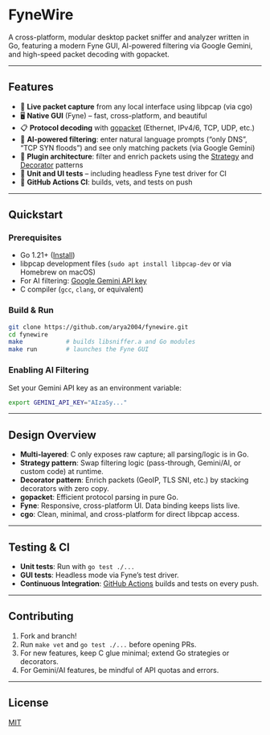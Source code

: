 # FyneWire

A cross-platform, modular desktop packet sniffer and analyzer written in Go, featuring a modern Fyne GUI, AI-powered filtering via Google Gemini, and high-speed packet decoding with gopacket.

---

## Features

* 🚦 **Live packet capture** from any local interface using libpcap (via cgo)
* 🖥️ **Native GUI** (Fyne) – fast, cross-platform, and beautiful
* 📋 **Protocol decoding** with [gopacket](https://github.com/google/gopacket) (Ethernet, IPv4/6, TCP, UDP, etc.)
* 🧠 **AI-powered filtering**: enter natural language prompts (“only DNS”, “TCP SYN floods”) and see only matching packets (via Google Gemini)
* 🔌 **Plugin architecture**: filter and enrich packets using the [Strategy](https://en.wikipedia.org/wiki/Strategy_pattern) and [Decorator](https://en.wikipedia.org/wiki/Decorator_pattern) patterns
* 🧪 **Unit and UI tests** – including headless Fyne test driver for CI
* 🤖 **GitHub Actions CI**: builds, vets, and tests on push

---

## Quickstart

### Prerequisites

* Go 1.21+ ([Install](https://go.dev/doc/install))
* libpcap development files (`sudo apt install libpcap-dev` or via Homebrew on macOS)
* For AI filtering: [Google Gemini API key](https://ai.google.dev/)
* C compiler (`gcc`, `clang`, or equivalent)

### Build & Run

```bash
git clone https://github.com/arya2004/fynewire.git
cd fynewire
make            # builds libsniffer.a and Go modules
make run        # launches the Fyne GUI
```

### Enabling AI Filtering

Set your Gemini API key as an environment variable:

```bash
export GEMINI_API_KEY="AIzaSy..."
```

---

## Design Overview

* **Multi-layered**: C only exposes raw capture; all parsing/logic is in Go.
* **Strategy pattern**: Swap filtering logic (pass-through, Gemini/AI, or custom code) at runtime.
* **Decorator pattern**: Enrich packets (GeoIP, TLS SNI, etc.) by stacking decorators with zero copy.
* **gopacket**: Efficient protocol parsing in pure Go.
* **Fyne**: Responsive, cross-platform UI. Data binding keeps lists live.
* **cgo**: Clean, minimal, and cross-platform for direct libpcap access.

---

## Testing & CI

* **Unit tests**: Run with `go test ./...`
* **GUI tests**: Headless mode via Fyne’s test driver.
* **Continuous Integration**: [GitHub Actions](.github/workflows/ci.yml) builds and tests on every push.

---

## Contributing

1. Fork and branch!
2. Run `make vet` and `go test ./...` before opening PRs.
3. For new features, keep C glue minimal; extend Go strategies or decorators.
4. For Gemini/AI features, be mindful of API quotas and errors.

---

## License

[MIT](LICENSE)


